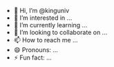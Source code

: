 - 👋 Hi, I’m @kinguniv
- 👀 I’m interested in ...
- 🌱 I’m currently learning ...
- 💞️ I’m looking to collaborate on ...
- 📫 How to reach me ...
- 😄 Pronouns: ...
- ⚡ Fun fact: ...

<!---
/kinguniv is a ✨ special ✨ repository because its `README.md` (this file) appears on your GitHub profile.
You can click the Preview link to take a look at your changes.
--->
